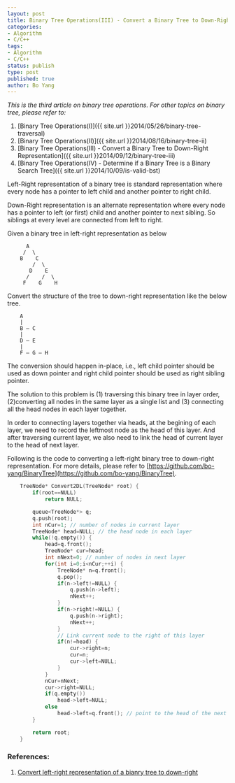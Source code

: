 ```yaml
---
layout: post
title: Binary Tree Operations(III) - Convert a Binary Tree to Down-Right Representation 
categories: 
- Algorithm
- C/C++
tags:
- Algorithm
- C/C++
status: publish
type: post
published: true
author: Bo Yang
---
```

_This is the third article on binary tree operations. For other topics on binary tree, please refer to:_

1. [Binary Tree Operations(I)]({{ site.url }}2014/05/26/binary-tree-traversal)
2. [Binary Tree Operations(II)]({{ site.url }}2014/08/16/binary-tree-ii)
3. [Binary Tree Operations(III) - Convert a Binary Tree to Down-Right Representation]({{ site.url }}2014/09/12/binary-tree-iii)
4. [Binary Tree Operations(IV) - Determine if a Binary Tree is a Binary Search Tree]({{ site.url }}2014/10/09/is-valid-bst)

Left-Right representation of a binary tree is standard representation where every node has a pointer to left child and another pointer to right child.

Down-Right representation is an alternate representation where every node has a pointer to left (or first) child and another pointer to next sibling. So siblings at every level are connected from left to right.

Given a binary tree in left-right representation as below

		  A
		 /  \
		B    C
		    /  \
		   D    E
		  /    /  \
		 F    G    H

Convert the structure of the tree to down-right representation like the below tree.

	   	A
	   	|
	   	B – C
	   	|
	   	D — E
	   	|
	   	F — G – H

The conversion should happen in-place, i.e., left child pointer should be used as down pointer and right child pointer should be used as right sibling pointer.

The solution to this problem is (1) traversing this binary tree in layer order, (2)converting all nodes in the same layer as a single list and (3) connecting all the head nodes in each layer together. 

In order to connecting layers together via heads, at the begining of each layer, we need to record the leftmost node as the head of this layer. And after traversing current layer, we also need to link the head of current layer to the head of next layer. 

Following is the code to converting a left-right binary tree to down-right representation. For more details, please refer to [https://github.com/bo-yang/BinaryTree](https://github.com/bo-yang/BinaryTree). 

~~~cpp
	TreeNode* Convert2DL(TreeNode* root) {
		if(root==NULL)
			return NULL;

		queue<TreeNode*> q;
		q.push(root);
		int nCur=1; // number of nodes in current layer
		TreeNode* head=NULL; // the head node in each layer
		while(!q.empty()) {
			head=q.front();
			TreeNode* cur=head;
			int nNext=0; // number of nodes in next layer
			for(int i=0;i<nCur;++i) {
				TreeNode* n=q.front();
				q.pop();
				if(n->left!=NULL) {
					q.push(n->left);
					nNext++;
				}
				if(n->right!=NULL) {
					q.push(n->right);
					nNext++;
				}
				// Link current node to the right of this layer
				if(n!=head) { 
					cur->right=n;
					cur=n;
					cur->left=NULL;
				}
			}
			nCur=nNext;
			cur->right=NULL;
			if(q.empty())
				head->left=NULL;
			else 
				head->left=q.front(); // point to the head of the next layer
		}

		return root;
	}
~~~

### References:

1. [Convert left-right representation of a bianry tree to down-right](http://geeksquiz.com/convert-left-right-representation-bianry-tree-right/)
